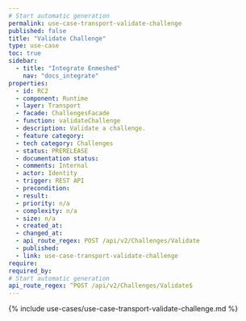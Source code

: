 ```yaml
---
# Start automatic generation
permalink: use-case-transport-validate-challenge
published: false
title: "Validate Challenge"
type: use-case
toc: true
sidebar:
  - title: "Integrate Enmeshed"
    nav: "docs_integrate"
properties:
  - id: RC2
  - component: Runtime
  - layer: Transport
  - facade: ChallengesFacade
  - function: validateChallenge
  - description: Validate a challenge.
  - feature category:
  - tech category: Challenges
  - status: PRERELEASE
  - documentation status:
  - comments: Internal
  - actor: Identity
  - trigger: REST API
  - precondition:
  - result:
  - priority: n/a
  - complexity: n/a
  - size: n/a
  - created_at:
  - changed_at:
  - api_route_regex: POST /api/v2/Challenges/Validate
  - published:
  - link: use-case-transport-validate-challenge
require:
required_by:
# Start automatic generation
api_route_regex: ^POST /api/v2/Challenges/Validate$
---
```


{% include use-cases/use-case-transport-validate-challenge.md %}
